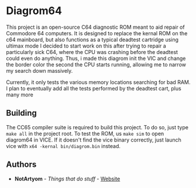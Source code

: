 # Diagrom64

This project is an open-source C64 diagnostic ROM meant to aid repair of Commodore 64 computers.
It is designed to replace the kernal ROM on the c64 mainboard, but also functions as a typical deadtest cartridge using ultimax mode
I decided to start work on this after trying to repair a particularly sick C64, where the CPU was crashing before the deadtest could even do anything. 
Thus, i made this diagrom init the VIC and change the border color the second the CPU starts running, allowing me to narrow my search down massively.

Currently, it only tests the various memory locations searching for bad RAM.
I plan to eventually add all the tests performed by the deadtest cart, plus many more

## Building

The CC65 compiler suite is required to build this project. To do so, just type `make all` in the project root.
To test the ROM, us `make sim` to open diagrom64 in VICE. If it doesn't find the vice binary correctly, just launch vice with `x64 -kernal bin/diagrom.bin` instead.

## Authors

* **NotArtyom** - *Things that do stuff* - [Website](http://notartyoms-box.com)
